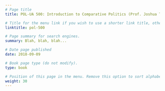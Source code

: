 ```yaml
---
# Page title
title: POL-UA 500: Introduction to Comparative Politics (Prof. Joshua Tucker)

# Title for the menu link if you wish to use a shorter link title, otherwise remove this option.
linktitle: pol-500

# Page summary for search engines.
summary: Blah, blah, blah...

# Date page published
date: 2018-09-09

# Book page type (do not modify).
type: book

# Position of this page in the menu. Remove this option to sort alphabetically.
weight: 30
---
```

